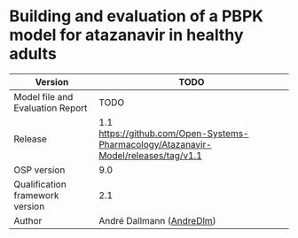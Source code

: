 # Building and evaluation of a PBPK model for atazanavir in healthy adults





| Version                          | TODO                                                         |
| -------------------------------- | ------------------------------------------------------------ |
| Model file and Evaluation Report | TODO                                                         |
| Release                          | 1.1<br />https://github.com/Open-Systems-Pharmacology/Atazanavir-Model/releases/tag/v1.1 |
| OSP version                      | 9.0                                                          |
| Qualification framework version  | 2.1                                                          |
| Author                           | André Dallmann ([AndreDlm](https://github.com/AndreDlm))     |

